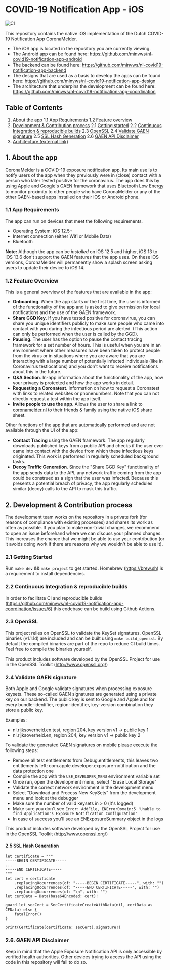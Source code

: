 # COVID-19 Notification App - iOS

![CI](https://github.com/minvws/nl-covid19-notification-app-ios/workflows/CI/badge.svg)

This repository contains the native iOS implementation of the Dutch COVID-19 Notification App CoronaMelder. 

* The iOS app is located in the repository you are currently viewing.
* The Android app can be found here: https://github.com/minvws/nl-covid19-notification-app-android
* The backend can be found here: https://github.com/minvws/nl-covid19-notification-app-backend
* The designs that are used as a basis to develop the apps can be found here: https://github.com/minvws/nl-covid19-notification-app-design
* The architecture that underpins the development can be found here: https://github.com/minvws/nl-covid19-notification-app-coordination

## Table of Contents
1. [About the app](#about)
1.1 [App Requirements](#requirements)
1.2 [Feature overview](#featureoverview)
2. [Development & Contribution process](#development)
2.1 [Getting started](#gettingstarted)
2.2 [Continuous Integration & reproducible builds](#ci)
2.3 [OpenSSL](#openssl)
2.4 [Validate GAEN signature](#gaensignature)
2.5 [SSL Hash Generation](#hashgeneration)
2.6 [GAEN API Disclaimer](#gaendisclaimer)
3. [Architecture (external link)](ARCHITECTURE.md)

<a name="about"></a>
## 1. About the app
CoronaMelder is a COVID-19 exposure notification app. Its main use is to notify users of the app when they previously were in (close) contact with a person who later tested positive for the coronavirus. The app does this by using Apple and Google's GAEN framework that uses Bluetooth Low Energy to monitor proximity to other people who have CoronaMelder or any of the other GAEN-based apps installed on their iOS or Android phone.

<a name="requirements"></a>
### 1.1 App Requirements
The app can run on devices that meet the following requirements.

- Operating System: iOS 12.5+
- Internet connection (either Wifi or Mobile Data)
- Bluetooth

**Note:** Although the app can be _installed_ on iOS 12.5 and higher, iOS 13 to iOS 13.6 don't support the GAEN features that the app uses. On these iOS versions, CoronaMelder will permanently show a splash screen asking users to update their device to iOS 14.

<a name="featureoverview"></a>
### 1.2 Feature Overview
This is a general overview of the features that are available in the app:

- **Onboarding**. When the app starts or the first time, the user is informed of the functionality of the app and is asked to give permission for local notifications and the use of the GAEN framework.
- **Share GGD Key**. If you have tested positive for coronavirus, you can share you unique identifiers publicly to make sure people who came into contact with you during the infectious period are alerted. (This action can only be performed when the user is called by the GGD).
- **Pausing**. The user has the option to pause the contact tracing framework for a set number of hours. This is useful when you are in an environment where other measures have been taken to protect people from the virus or in situations where you are aware that you are interacting with a large number of potentially infected individuals (like in Coronavirus testlocations) and you don't want to receive notifications about this in the future.
- **Q&A Section**. In-app information about the functionality of the app, how your privacy is protected and how the app works in detail.
- **Requesting a Coronatest**. Information on how to request a Coronatest with links to related websites or phonenumbers. Note that you can not directly request a test within the app itself.
- **Invite people to use the app**. Allows the user to share a link to [coronamelder.nl](coronamelder.nl) to their friends & family using the native iOS share sheet.

Other functions of the app that are automatically performed and are not available through the UI of the app:

- **Contact Tracing** using the GAEN framework. The app regularly downloads published keys from a public API and checks if the user ever came into contact with the device from which these infectious keys originated. This work is performed in regularly scheduled background tasks.
- **Decoy Traffic Generation**. Since the "Share GGD Key" functionality of the app sends data to the API, any network traffic coming from the app could be construed as a sign that the user was infected. Because this presents a potential breach of privacy, the app regularly schedules similar (decoy) calls to the API to mask this traffic.


<a name="development"></a>
## 2. Development & Contribution process

The development team works on the repository in a private fork (for reasons of compliance with existing processes) and shares its work as often as possible.
If you plan to make non-trivial changes, we recommend to open an issue beforehand where we can discuss your planned changes.
This increases the chance that we might be able to use your contribution (or it avoids doing work if there are reasons why we wouldn't be able to use it).

<a name="gettingstarted"></a>
### 2.1 Getting Started

Run `make dev` && `make project` to get started. Homebrew (https://brew.sh) is a requirement to install dependencies.

<a name="ci"></a>
### 2.2 Continuous Integration & reproducible builds

In order to facilitate CI and reproducible builds (https://github.com/minvws/nl-covid19-notification-app-coordination/issues/6) this codebase can be build using Github Actions.

<a name="openssl"></a>
### 2.3 OpenSSL

This project relies on OpenSSL to validate the KeySet signatures. OpenSSL binaries (v1.1.1d) are included and can be built using `make build_openssl`. By default the compiled binaries are part of the repo to reduce CI build times. Feel free to compile the binaries yourself.

This product includes software developed by the OpenSSL Project for use in the OpenSSL Toolkit (http://www.openssl.org/)

<a name="gaensignature"></a>
### 2.4 Validate GAEN signature

Both Apple and Google validate signatures when processing exposure keysets. These so-called GAEN signatures are generated using a private key on our backend. The public key is sent to Google and Apple and for every bundle-identifier, region-identifier, key-version combination they store a public key. 

Examples: 

- nl.rijksoverheid.en.test, region 204, key version v1 -> public key 1
- nl.rijksoverheid.en, region 204, key version v1 -> public key 2

To validate the generated GAEN signatures on mobile please execute the following steps:

- Remove all test entitlements from Debug.entitlements, this leaves two entitlements left: com.apple.developer.exposure-notification and the data protection one
- Compile the app with the `USE_DEVELOPER_MENU` environment variable set
- Once ran, open the development menu, select "Erase Local Storage"
- Validate the correct network environment in the development menu
- Select "Download and Process New KeySets" from the development menu and look at the debugger
- Make sure the number of valid keysets in > 0 (it's logged)
- Make sure you don't see `Error: AddFile, ENErrorDomain:5 'Unable to find Application's Exposure Notification Configuration'`
- In case of success you'll see an ENExposureSummary object in the logs


This product includes software developed by the OpenSSL Project for use in the OpenSSL Toolkit (http://www.openssl.org/)

<a name="hashgeneration"></a>
#### 2.5 SSL Hash Generation

```
let certificate = """
-----BEGIN CERTIFICATE-----
...
-----END CERTIFICATE-----
"""
let cert = certificate
    .replacingOccurrences(of: "-----BEGIN CERTIFICATE-----", with: "")
    .replacingOccurrences(of: "-----END CERTIFICATE-----", with: "")
    .replacingOccurrences(of: "\n", with: "")
let certData = Data(base64Encoded: cert)!

guard let secCert = SecCertificateCreateWithData(nil, certData as CFData) else {
    fatalError()
}

print(Certificate(certificate: secCert).signature!)
```

<a name="gaendisclaimer"></a>
### 2.6. GAEN API Disclaimer

Keep in mind that the Apple Exposure Notification API is only accessible by verified health authorities. Other devices trying to access the API using the code in this repository will fail to do so.
